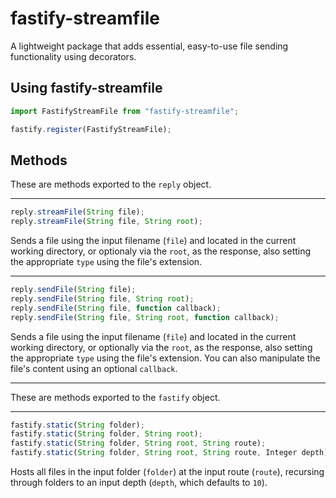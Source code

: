 # fastify-streamfile
A lightweight package that adds essential, easy-to-use file sending functionality using decorators.

## Using fastify-streamfile
```js
import FastifyStreamFile from "fastify-streamfile";

fastify.register(FastifyStreamFile);
```

## Methods
These are methods exported to the `reply` object.

---

```js
reply.streamFile(String file);
reply.streamFile(String file, String root);
```
Sends a file using the input filename (`file`) and located in the current working directory, or optionaly via the `root`, as the response, also setting the appropriate `type` using the file's extension.

---

```js
reply.sendFile(String file);
reply.sendFile(String file, String root);
reply.sendFile(String file, function callback);
reply.sendFile(String file, String root, function callback);
```
Sends a file using the input filename (`file`) and located in the current working directory, or optionally via the `root`, as the response, also setting the appropriate `type` using the file's extension. You can also manipulate the file's content using an optional `callback`.

---

These are methods exported to the `fastify` object.

---

```js
fastify.static(String folder);
fastify.static(String folder, String root);
fastify.static(String folder, String root, String route);
fastify.static(String folder, String root, String route, Integer depth)
```
Hosts all files in the input folder (`folder`) at the input route (`route`), recursing through folders to an input depth (`depth`, which defaults to `10`).